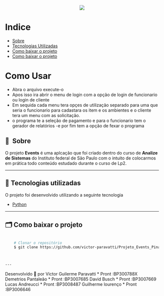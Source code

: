 <h1 align="center">
    <img src="https://ik.imagekit.io/VictorParavatti/LogoProjeto_Pretos_e_Brancos_UHHztdi3S.png">
</h1>

# Indice

- [Sobre](#-sobre)
- [Tecnologias Utilizadas](#-tecnologias-utilizadas)
- [Como baixar o projeto](#-como-baixar-o-projeto)
- [Como baixar o projeto](#-como-Usar)

# Como Usar

- Abra o arquivo execute-o
- Apos isso ira abrir o menu de login com a opção de login de funcionario ou login de cliente
- Em sequida cada menu tera opçes de utilização separado para uma que seria o funcionario para cadastara os item e os ambientes e o cliente tera um menu com as solicitação.
- o programa te a seleção de pagamento e para o funcionario tem o gerador de relatórios
-e por fim tem a opção de fexar o programa

## 🔖&nbsp; Sobre

O projeto **Events** é uma aplcação que foi criado dentro do curso de **Analize de Sistemas** do Instituto federal de São Paulo  com o intuito de colocarmos em prática todo conteúdo estudado durante o curso de Lp2.

---

## 🚀 Tecnologias utilizadas

O projeto foi desenvolvido utilizando a seguinte tecnologia

- [Python](https://python.org)


---

## 🗂 Como baixar o projeto

```bash

    # Clonar o repositório
    $ git clone https://github.com/victor-paravatti/Projeto_Events_Pinacoteca.git



---
````
Desenvolvido 💜 por Victor Guilerme Paravatti * Pront :BP300788X
                     Demetrios Pantaleão * Pront :BP3007685
                     David Busch * Pront :BP3007669
                     Lucas Andreucci * Pront :BP3008487
                     Guilherme lourenço * Pront :BP3006646
